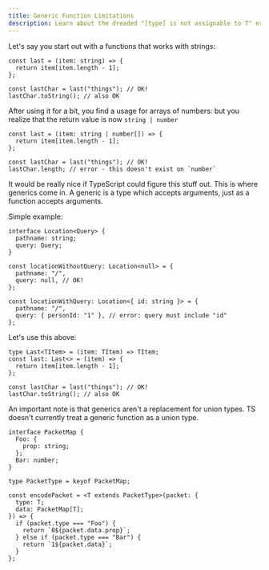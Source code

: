 ```yaml
---
title: Generic Function Limitations
description: Learn about the dreaded "[type] is not assignable to T" error inside a generic function.
---
```


Let's say you start out with a functions that works with strings:

```tsx
const last = (item: string) => {
  return item[item.length - 1];
};

const lastChar = last("things"); // OK!
lastChar.toString(); // also OK
```

After using it for a bit, you find a usage for arrays of numbers: but you realize that the return value is now `string | number`

```tsx
const last = (item: string | number[]) => {
  return item[item.length - 1];
};

const lastChar = last("things"); // OK!
lastChar.length; // error - this doesn't exist on `number`
```

It would be really nice if TypeScript could figure this stuff out. This is where generics come in. A generic is a type which accepts arguments, just as a function accepts arguments.

Simple example:

```tsx
interface Location<Query> {
  pathname: string;
  query: Query;
}

const locationWithoutQuery: Location<null> = {
  pathname: "/",
  query: null, // OK!
};

const locationWithQuery: Location<{ id: string }> = {
  pathname: "/",
  query: { personId: "1" }, // error: query must include "id"
};
```

Let's use this above:

```tsx
type Last<TItem> = (item: TItem) => TItem;
const last: Last<> = (item) => {
  return item[item.length - 1];
};

const lastChar = last("things"); // OK!
lastChar.toString(); // also OK
```

An important note is that generics aren't a replacement for union types. TS doesn't currently treat a generic function as a union type.

```tsx
interface PacketMap {
  Foo: {
    prop: string;
  };
  Bar: number;
}

type PacketType = keyof PacketMap;

const encodePacket = <T extends PacketType>(packet: {
  type: T;
  data: PacketMap[T];
}) => {
  if (packet.type === "Foo") {
    return `0${packet.data.prop}`;
  } else if (packet.type === "Bar") {
    return `1${packet.data}`;
  }
};
```
